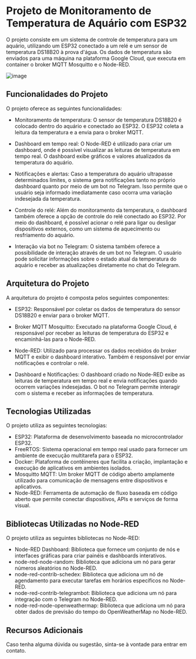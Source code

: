 # Projeto de Monitoramento de Temperatura de Aquário com ESP32

O projeto consiste em um sistema de controle de temperatura para um aquário, utilizando um ESP32 conectado a um relé e um sensor de temperatura DS18B20 à prova d'água. Os dados de temperatura são enviados para uma máquina na plataforma Google Cloud, que executa em container o broker MQTT Mosquitto e o Node-RED.

![image](https://github.com/allysonthales/noderedimd1093/assets/121051849/f10be588-0ee9-449d-951e-eb6e608235ff)


## Funcionalidades do Projeto

O projeto oferece as seguintes funcionalidades:

- Monitoramento de temperatura: O sensor de temperatura DS18B20 é colocado dentro do aquário e conectado ao ESP32. O ESP32 coleta a leitura da temperatura e a envia para o broker MQTT.

- Dashboard em tempo real: O Node-RED é utilizado para criar um dashboard, onde é possível visualizar as leituras de temperatura em tempo real. O dashboard exibe gráficos e valores atualizados da temperatura do aquário.

- Notificações e alertas: Caso a temperatura do aquário ultrapasse determinados limites, o sistema gera notificações tanto no próprio dashboard quanto por meio de um bot no Telegram. Isso permite que o usuário seja informado imediatamente caso ocorra uma variação indesejada da temperatura.

- Controle do relé: Além do monitoramento da temperatura, o dashboard também oferece a opção de controle do relé conectado ao ESP32. Por meio do dashboard, é possível acionar o relé para ligar ou desligar dispositivos externos, como um sistema de aquecimento ou resfriamento do aquário.

- Interação via bot no Telegram: O sistema também oferece a possibilidade de interação através de um bot no Telegram. O usuário pode solicitar informações sobre o estado atual da temperatura do aquário e receber as atualizações diretamente no chat do Telegram.

## Arquitetura do Projeto

A arquitetura do projeto é composta pelos seguintes componentes:

- ESP32: Responsável por coletar os dados de temperatura do sensor DS18B20 e enviar para o broker MQTT.

- Broker MQTT Mosquitto: Executado na plataforma Google Cloud, é responsável por receber as leituras de temperatura do ESP32 e encaminhá-las para o Node-RED.

- Node-RED: Utilizado para processar os dados recebidos do broker MQTT e exibir o dashboard interativo. Também é responsável por enviar notificações e controlar o relé.

- Dashboard e Notificações: O dashboard criado no Node-RED exibe as leituras de temperatura em tempo real e envia notificações quando ocorrem variações indesejadas. O bot no Telegram permite interagir com o sistema e receber as informações de temperatura.

## Tecnologias Utilizadas

O projeto utiliza as seguintes tecnologias:

- ESP32: Plataforma de desenvolvimento baseada no microcontrolador ESP32.
- FreeRTOS: Sistema operacional em tempo real usado para fornecer um ambiente de execução multitarefa para o ESP32.
- Docker: Plataforma de contêineres que facilita a criação, implantação e execução de aplicativos em ambientes isolados.
- Mosquitto MQTT: Um broker MQTT de código aberto amplamente utilizado para comunicação de mensagens entre dispositivos e aplicativos.
- Node-RED: Ferramenta de automação de fluxo baseada em código aberto que permite conectar dispositivos, APIs e serviços de forma visual.

## Bibliotecas Utilizadas no Node-RED

O projeto utiliza as seguintes bibliotecas no Node-RED:

- Node-RED Dashboard: Biblioteca que fornece um conjunto de nós e interfaces gráficas para criar painéis e dashboards interativos.
- node-red-node-random: Biblioteca que adiciona um nó para gerar números aleatórios no Node-RED.
- node-red-contrib-schedex: Biblioteca que adiciona um nó de agendamento para executar tarefas em horários específicos no Node-RED.
- node-red-contrib-telegrambot: Biblioteca que adiciona um nó para integração com o Telegram no Node-RED.
- node-red-node-openweathermap: Biblioteca que adiciona um nó para obter dados de previsão do tempo do OpenWeatherMap no Node-RED.

## Recursos Adicionais

Caso tenha alguma dúvida ou sugestão, sinta-se à vontade para entrar em contato.
